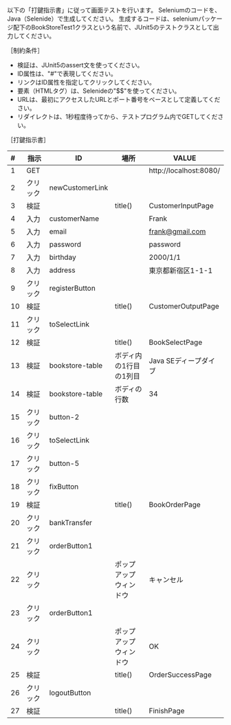 以下の「打鍵指示書」に従って画面テストを行います。
Seleniumのコードを、Java（Selenide）で生成してください。
生成するコードは、seleniumパッケージ配下のBookStoreTest1クラスという名前で、JUnit5のテストクラスとして出力してください。

［制約条件］

* 検証は、JUnit5のassert文を使ってください。
* ID属性は、"#"で表現してください。
* リンクはID属性を指定してクリックしてください。
* 要素（HTMLタグ）は、Selenideの"$$"を使ってください。
* URLは、最初にアクセスしたURLとポート番号をベースとして定義してください。
* リダイレクトは、1秒程度待ってから、テストプログラム内でGETしてください。

［打鍵指示書］

|#|指示|ID|場所|VALUE|
|:--|--|--|--|--|
|1|GET|||http://localhost:8080/|
|2|クリック|newCustomerLink|||
|3|検証||title()|CustomerInputPage|
|4|入力|customerName||Frank|
|5|入力|email||frank@gmail.com|
|6|入力|password||password|
|7|入力|birthday||2000/1/1|
|8|入力|address||東京都新宿区1-1-1|
|9|クリック|registerButton|||
|10|検証||title()|CustomerOutputPage|
|11|クリック|toSelectLink|||
|12|検証||title()|BookSelectPage|
|13|検証|bookstore-table|ボディ内の1行目の1列目|Java SEディープダイブ|
|14|検証|bookstore-table|ボディの行数|34|
|15|クリック|button-2|||
|16|クリック|toSelectLink|||
|17|クリック|button-5|||
|18|クリック|fixButton|||
|19|検証||title()|BookOrderPage|
|20|クリック|bankTransfer|||
|21|クリック|orderButton1|||
|22|クリック||ポップアップウィンドウ|キャンセル|
|23|クリック|orderButton1|||
|24|クリック||ポップアップウィンドウ|OK|
|25|検証||title()|OrderSuccessPage|
|26|クリック|logoutButton|||
|27|検証||title()|FinishPage|

